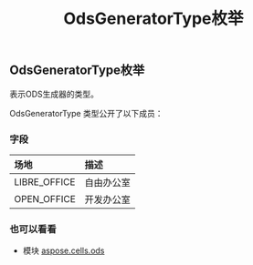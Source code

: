 ﻿---
title: OdsGeneratorType枚举
second_title: Aspose.Cells for Python via .NET API 参考文献
description:
type: docs
weight: 50
url: /zh/python-net/aspose.cells.ods/odsgeneratortype/
is_root: false
---
## OdsGeneratorType枚举
表示ODS生成器的类型。



OdsGeneratorType 类型公开了以下成员：

### 字段
|场地|描述|
| :- | :- |
| LIBRE_OFFICE |自由办公室|
| OPEN_OFFICE |开发办公室|



### 也可以看看
* 模块 [aspose.cells.ods](..)

